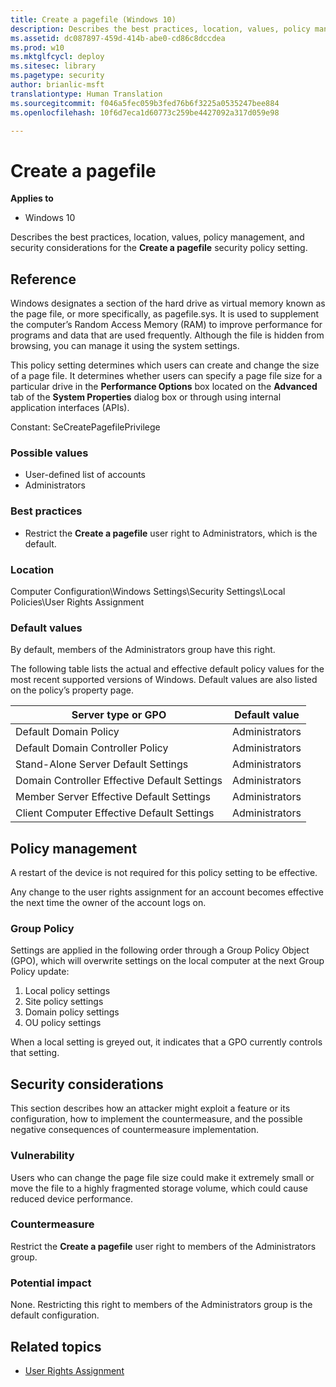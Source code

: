 ```yaml
---
title: Create a pagefile (Windows 10)
description: Describes the best practices, location, values, policy management, and security considerations for the Create a pagefile security policy setting.
ms.assetid: dc087897-459d-414b-abe0-cd86c8dccdea
ms.prod: w10
ms.mktglfcycl: deploy
ms.sitesec: library
ms.pagetype: security
author: brianlic-msft
translationtype: Human Translation
ms.sourcegitcommit: f046a5fec059b3fed76b6f3225a0535247bee884
ms.openlocfilehash: 10f6d7eca1d60773c259be4427092a317d059e98

---
```


# Create a pagefile

**Applies to**
-   Windows 10

Describes the best practices, location, values, policy management, and security considerations for the **Create a pagefile** security policy setting.

## Reference

Windows designates a section of the hard drive as virtual memory known as the page file, or more specifically, as pagefile.sys. It is used to supplement the computer’s Random Access Memory (RAM) to improve performance for programs and data that are used frequently. Although the file is hidden from browsing, you can manage it using the system settings.

This policy setting determines which users can create and change the size of a page file. It determines whether users can specify a page file size for a particular drive in the **Performance Options** box located on the **Advanced** tab of the **System Properties** dialog box or through using internal application interfaces (APIs).

Constant: SeCreatePagefilePrivilege

### Possible values

-   User-defined list of accounts
-   Administrators

### Best practices

-   Restrict the **Create a pagefile** user right to Administrators, which is the default.

### Location

Computer Configuration\\Windows Settings\\Security Settings\\Local Policies\\User Rights Assignment

### Default values

By default, members of the Administrators group have this right.

The following table lists the actual and effective default policy values for the most recent supported versions of Windows. Default values are also listed on the policy’s property page.

| Server type or GPO | Default value |
| - | - |
| Default Domain Policy | Administrators | 
| Default Domain Controller Policy | Administrators | 
| Stand-Alone Server Default Settings | Administrators | 
| Domain Controller Effective Default Settings | Administrators | 
| Member Server Effective Default Settings | Administrators | 
| Client Computer Effective Default Settings | Administrators | 
 
## Policy management

A restart of the device is not required for this policy setting to be effective.

Any change to the user rights assignment for an account becomes effective the next time the owner of the account logs on.

### Group Policy

Settings are applied in the following order through a Group Policy Object (GPO), which will overwrite settings on the local computer at the next Group Policy update:

1.  Local policy settings
2.  Site policy settings
3.  Domain policy settings
4.  OU policy settings

When a local setting is greyed out, it indicates that a GPO currently controls that setting.

## Security considerations

This section describes how an attacker might exploit a feature or its configuration, how to implement the countermeasure, and the possible negative consequences of countermeasure implementation.

### Vulnerability

Users who can change the page file size could make it extremely small or move the file to a highly fragmented storage volume, which could cause reduced device performance.

### Countermeasure

Restrict the **Create a pagefile** user right to members of the Administrators group.

### Potential impact

None. Restricting this right to members of the Administrators group is the default configuration.

## Related topics

- [User Rights Assignment](user-rights-assignment.md)



<!--HONumber=Jun16_HO4-->


